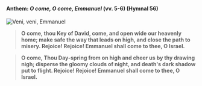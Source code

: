 #### Anthem: _O come, O come, Emmanuel_ (vv. 5-6) (Hymnal 56)

![Veni, veni, Emmanuel](/images/music/ocome-compact.png)

> **O come, thou Key of David, come, and open wide our heavenly home;
make safe the way that leads on high, and close the path to misery.
Rejoice! Rejoice! Emmanuel shall come to thee, O Israel.**

> **O come, Thou Day-spring from on high and cheer us by thy drawing nigh;
disperse the gloomy clouds of night, and death's dark shadow put to flight.
Rejoice! Rejoice! Emmanuel shall come to thee, O Israel.**
